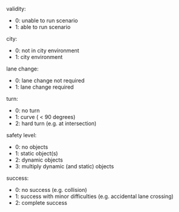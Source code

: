 validity:

- 0: unable to run scenario
- 1: able to run scenario

city:

- 0: not in city environment
- 1: city environment

lane change:

- 0: lane change not required
- 1: lane change required

turn:

- 0: no turn
- 1: curve ( < 90 degrees)
- 2: hard turn (e.g. at intersection)

safety level:

- 0: no objects
- 1: static object(s)
- 2: dynamic objects
- 3: multiply dynamic (and static) objects

success:

- 0: no success (e.g. collision)
- 1: success with minor difficulties (e.g. accidental lane crossing)
- 2: complete success
